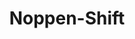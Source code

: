 ---
title: 'Noppen-Shift'
icon: 'icon.png'
redirect: '/de/techs/offsets/function:stud_shift'

content:
    items: 
        - '@taxonomy.function': 'stud_shift'
    filter:
        published: true
        type: 'tech' 
---